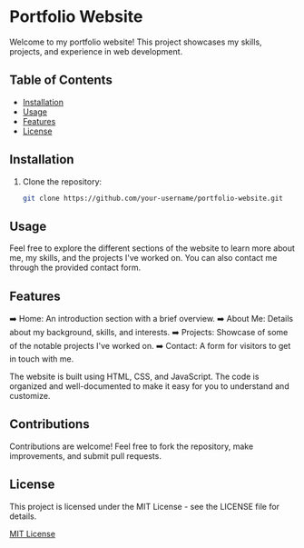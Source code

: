 # Portfolio Website

Welcome to my portfolio website! This project showcases my skills, projects, and experience in web development.

## Table of Contents
- [Installation](#installation)
- [Usage](#usage)
- [Features](#features)
- [License](#license)

## Installation
1. Clone the repository:
   ```bash
   git clone https://github.com/your-username/portfolio-website.git


## Usage
Feel free to explore the different sections of the website to learn more about me, my skills, and the projects I've worked on. You can also contact me through the provided contact form.

## Features
➡️ Home: An introduction section with a brief overview.
➡️ About Me: Details about my background, skills, and interests.
➡️ Projects: Showcase of some of the notable projects I've worked on.
➡️ Contact: A form for visitors to get in touch with me.

The website is built using HTML, CSS, and JavaScript. The code is organized and well-documented to make it easy for you to understand and customize.

## Contributions
Contributions are welcome! Feel free to fork the repository, make improvements, and submit pull requests.

## License

This project is licensed under the MIT License - see the LICENSE file for details.

[MIT License](LICENSE)
